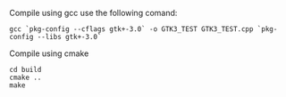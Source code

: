 Compile using gcc use the following comand: 

``` gcc `pkg-config --cflags gtk+-3.0` -o GTK3_TEST GTK3_TEST.cpp `pkg-config --libs gtk+-3.0` ```

Compile using cmake
```
cd build
cmake ..
make
```
